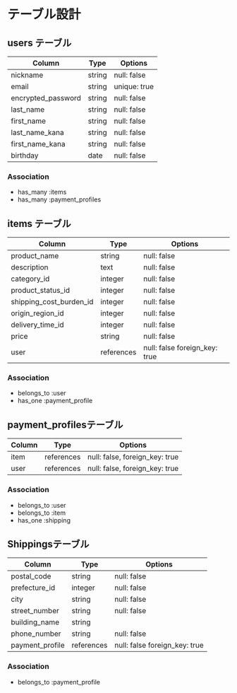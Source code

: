 # テーブル設計

## users テーブル 

| Column             | Type   | Options      |
| ------------------ | ------ | ------------ |
| nickname           | string | null: false  |
| email              | string | unique: true |
| encrypted_password | string | null: false  |
| last_name          | string | null: false  |
| first_name         | string | null: false  |
| last_name_kana     | string | null: false  |
| first_name_kana    | string | null: false  |
| birthday           | date   | null: false  |


### Association 

- has_many :items
- has_many :payment_profiles


## items テーブル 

| Column                  | Type       | Options                       |
| ----------------------- | ---------- | ----------------------------- |
| product_name            | string     | null: false                   |
| description             | text       | null: false                   |
| category_id             | integer    | null: false                   |
| product_status_id       | integer    | null: false                   |
| shipping_cost_burden_id | integer    | null: false                   |
| origin_region_id        | integer    | null: false                   |
| delivery_time_id        | integer    | null: false                   |
| price                   | string     | null: false                   |
| user                    | references | null: false foreign_key: true |

### Association 

- belongs_to :user
- has_one    :payment_profile


## payment_profilesテーブル 

| Column          | Type       | Options                        |
| --------------- | ---------- | ------------------------------ |
| item            | references | null: false, foreign_key: true |
| user            | references | null: false, foreign_key: true |

### Association 

- belongs_to :user
- belongs_to :item
- has_one    :shipping


##  Shippingsテーブル 

| Column           | Type       | Options                       |
| ---------------- | ---------- | ----------------------------- |
| postal_code      | string     | null: false                   |
| prefecture_id    | integer    | null: false                   |
| city             | string     | null: false                   |
| street_number    | string     | null: false                   |
| building_name    | string     |                               |
| phone_number     | string     | null: false                   |
| payment_profile  | references | null: false foreign_key: true |

### Association 

- belongs_to :payment_profile

